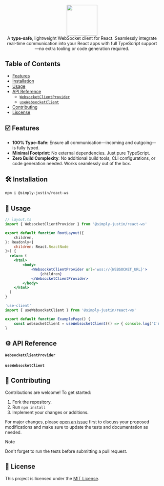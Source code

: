 <p align="center">
  <picture>
    <source media="(prefers-color-scheme: dark)" srcset="https://github.com/simply-justin/react-ws/blob/main/assets/logo.png" />
    <source media="(prefers-color-scheme: light)" srcset="https://github.com/simply-justin/react-ws/blob/main/assets/logo.png" />
    <img alt="" height="100px" src="https://github.com/simply-justin/react-ws/blob/main/assets/logo.png" />
  </picture>
  <br />
  A <b>type-safe</b>, lightweight WebSocket client for React. Seamlessly integrate real-time communication into your React apps with full TypeScript support—no extra tooling or code generation required.
</p>

## Table of Contents
- [Features](#️-features)
- [Installation](#️-installation)
- [Usage](#-usage)
- [API Reference](#%EF%B8%8F-api-reference)
    - [`WebsocketClientProvider`](#websocketclientprovider)     
    - [`useWebsocketClient`](#usewebsocketclient)     
- [Contributing](#-contributing)
- [Liscense](#-license)

## ☑️ Features
- **100% Type-Safe**: Ensure all communication—incoming and outgoing—is fully typed.
- **Minimal Footprint**: No external dependencies. Just pure TypeScript.
- **Zero Build Complexity**: No additional build tools, CLI configurations, or code generation needed. Works seamlessly out of the box.

## 🛠️ Installation

```bash
npm i @simply-justin/react-ws
```

## 🚀 Usage

```jsx
// layout.ts
import { WebsocketClientProvider } from '@simply-justin/react-ws'

export default function RootLayout({
    children,
}: Readonly<{
    children: React.ReactNode
}>) {
  return (
    <html>
        <body>
            <WebsocketClientProvider url='wss://{WEBSOCKET_URL}'>
                {children}
            </WebsocketClientProvider>
        </body>
    </html>
  )
}
```

```jsx
'use-client'
import { useWebsocketClient } from '@simply-justin/react-ws'

export default function ExamplePage() {
    const websocketClient = useWebsocketClient(() => { console.log("I'm getting called on every incomming message.") })
}
```
## ⚙️ API Reference

#### `WebsocketClientProvider`
#### `useWebsocketClient`

## 🤝 Contributing

Contributions are welcome! To get started:

1. Fork the repository.
2. Run `npm install`
3. Implement your changes or additions.

For major changes, please [open an issue](https://github.com/simply-justin/react-ws/issues) first to discuss your proposed modifications and make sure to update the tests and documentation as needed.

> [!NOTE]
> Don't forget to run the tests before submitting a pull request.

## 📝 License

This project is licensed under the [MIT License](LICENSE).
